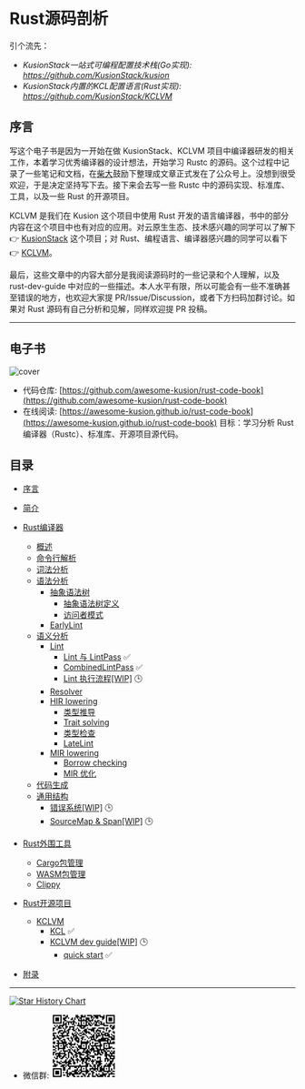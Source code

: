 # Rust源码剖析

引个流先：

- *KusionStack一站式可编程配置技术栈(Go实现): <https://github.com/KusionStack/kusion>*
- *KusionStack内置的KCL配置语言(Rust实现): <https://github.com/KusionStack/KCLVM>*

## 序言

写这个电子书是因为一开始在做 KusionStack、KCLVM 项目中编译器研发的相关工作，本着学习优秀编译器的设计想法，开始学习 Rustc 的源码。这个过程中记录了一些笔记和文档，在[柴大](https://github.com/chai2010)鼓励下整理成文章正式发在了公众号上。没想到很受欢迎，于是决定坚持写下去。接下来会去写一些 Rustc 中的源码实现、标准库、工具，以及一些 Rust 的开源项目。

KCLVM 是我们在 Kusion 这个项目中使用 Rust 开发的语言编译器，书中的部分内容在这个项目中也有对应的应用。对云原生生态、技术感兴趣的同学可以了解下  &#x1F449; [KusionStack](https://github.com/KusionStack/kusion) 这个项目；对 Rust、编程语言、编译器感兴趣的同学可以看下 &#x1F449; [KCLVM](https://github.com/KusionStack/KCLVM)。

最后，这些文章中的内容大部分是我阅读源码时的一些记录和个人理解，以及 rust-dev-guide 中对应的一些描述。本人水平有限，所以可能会有一些不准确甚至错误的地方，也欢迎大家提 PR/Issue/Discussion，或者下方扫码加群讨论。如果对 Rust 源码有自己分析和见解，同样欢迎提 PR 投稿。

---

## 电子书

![cover](cover.jpg)

- 代码仓库: [https://github.com/awesome-kusion/rust-code-book](https://github.com/awesome-kusion/rust-code-book)
- 在线阅读: [https://awesome-kusion.github.io/rust-code-book](https://awesome-kusion.github.io/rust-code-book)
目标：学习分析 Rust 编译器（Rustc）、标准库、开源项目源代码。

## 目录

- [序言](preface.md)
- [简介](intro/readme.md)
- [Rust编译器](rustc/readme.md)
  - [概述](rustc/overview/readme.md)
  - [命令行解析](rustc/invocation/readme.md)
  - [词法分析](rustc/lexer/readme.md)
  - [语法分析](rustc/parser/readme.md)
    - [抽象语法树](rustc/parser/ast/readme.md)
      - [抽象语法树定义](rustc/parser/ast/ast.md)
      - [访问者模式](rustc/parser/ast/visitor.md)
    - [EarlyLint](rustc/parser/early-lint/readme.md)
  - [语义分析](rustc/sema/readme.md)
    - [Lint](rustc/sema/lint/readme.md)
      - [Lint 与 LintPass](rustc/sema/lint/lint-pass.md) &#x2705;
      - [CombinedLintPass](rustc/sema/lint/combinedlintpass.md) &#x2705;
      - [Lint 执行流程[WIP]](rustc/sema/lint/lint.md)  &#x1F552;
    - [Resolver](rustc/sema/resovler/readme.md)
    - [HIR lowering](rustc/sema/hir-lowering/readme.md)
      - [类型推导](rustc/sema/hir-lowering/type-inference/readme.md)
      - [Trait solving](rustc/sema/hir-lowering/trait-solving/readme.md)
      - [类型检查](rustc/sema/hir-lowering/type-checking/readme.md)
      - [LateLint](rustc/sema/late-lint/readme.md)
    - [MIR lowering](rustc/sema/mir-lowering/readme.md)
      - [Borrow checking](rustc/sema/mir-lowering/borrow-check/readme.md)
      - [MIR 优化](rustc/sema/mir-lowering/mir-optimized/readme.md)
  - [代码生成](rustc/codegen/readme.md)
  - [通用结构](rustc/general/readme.md)
    - [错误系统[WIP]](rustc/general/errors/readme.md)  &#x1F552;
    - [SourceMap & Span[WIP]](rustc/general/sourcemap-span/readme.md)  &#x1F552;

- [Rust外围工具](rust-tools/readme.md)
  - [Cargo包管理](rust-tools/cargo/readme.md)
  - [WASM包管理](rust-tools/wasm/readme.md)
  - [Clippy](rust-tools/clippy/readme.md)

- [Rust开源项目](open-source/readme.md)
  - [KCLVM](open-source/KCLVM/readme.md)
    - [KCL](open-source/KCLVM/KCL.md) &#x2705;
    - [KCLVM dev guide[WIP]](open-source/KCLVM/dev-guide/readme.md) &#x1F552;
      - [quick start](open-source/KCLVM/dev-guide/quick_start.md) &#x2705;

- [附录](appendix/readme.md)

---

[![Star History Chart](https://api.star-history.com/svg?repos=awesome-kusion/rust-code-book&type=Date)](https://star-history.com/#awesome-kusion/rust-code-book&Date)

- 微信群:
![wechat](wechat.png)
